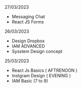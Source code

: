 27/03/2023
- Messaging Chat
- React JS Forms

26/03/2023

- Design Dropbox
- IAM ADVANCED
- Sysstem Design concept

25/03/2023

- React Js Basics ( AFTRENOON )
- Instgram Design ( EVENING )
- IAM Basic (7 to 9)
